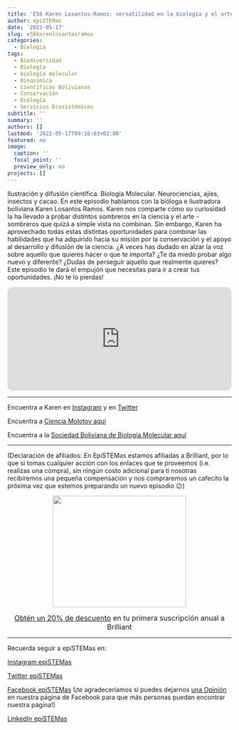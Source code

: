 ```yaml
---
title: 'E56 Karen Losantos-Ramos: versatilidad en la biología y el arte'
author: epiSTEMas
date: '2022-05-17'
slug: e56karenlosantosramos
categories:
  - Biología
tags:
  - Biodiversidad
  - Biología
  - biología molecular
  - Bioquímica
  - Científicas Bolivianas
  - Conservación
  - Ecología
  - Servicios Ecosistémicos
subtitle: ''
summary: ''
authors: []
lastmod: '2022-05-17T09:16:03+02:00'
featured: no
image:
  caption: ''
  focal_point: ''
  preview_only: no
projects: []
---
```


Ilustración y difusión científica. Biología Molecular. Neurociencias, ajíes, insectos y cacao. En este episodio hablamos con la bióloga e ilustradora boliviana Karen Losantos Ramos. Karen nos comparte cómo su curiosidad la ha llevado a probar distintos sombreros en la ciencia y el arte - sombreros que quizá a simple vista no combinan. Sin embargo, Karen ha aprovechado todas estas distintas oportunidades para combinar las habilidades que ha adquirido hacia su misión por la conservación y el apoyo al desarrollo y difusión de la ciencia. ¿A veces has dudado en alzar la voz sobre aquello que quieres hacer o que te importa? ¿Te da miedo probar algo nuevo y diferente? ¿Dudas de perseguir aquello que realmente quieres? Este episodio te dará el empujón que necesitas para ir a crear tus oportunidades. ¡No te lo pierdas!

<iframe style="border-radius:12px" src="https://open.spotify.com/embed/episode/0SrNDLoFIyOT44rlx6Kc17?utm_source=generator" width="100%" height="232" frameBorder="0" allowfullscreen="" allow="autoplay; clipboard-write; encrypted-media; fullscreen; picture-in-picture"></iframe>

- - - - -

Encuentra a Karen en [Instagram](https://www.instagram.com/karrencha/) y en [Twitter](https://twitter.com/KarenLosantos)

Encuentra a [Ciencia Molotov aquí](https://www.instagram.com/ciencia_molotov/)

Encuentra a la [Sociedad Boliviana de Biología Molecular aquí](https://mobile.twitter.com/biomolbol)

- - - - -

(Declaración de afiliados: En EpiSTEMas estamos afiliadas a Brilliant, por lo que si tomas cualquier acción con los enlaces que te proveemos (i.e. realizas una compra), sin ningún costo adicional para tí nosotras recibiremos una pequeña compensación y nos compraremos un cafecito la próxima vez que estemos preparando un nuevo episodio 😉)

<center>
<a href="https://brilliant.sjv.io/c/2994553/1003364/12858?subId1=epiSTEMas&u=http%3A%2F%2Fbrilliant.org%2Fimpactnetwork%2F%3Firclickid%3D%7Bclickid%7D%26utm_medium%3Daffiliates%26utm_campaign%3D%7Birpid%7D%26utm_source%3D%7Bmp_value1%7D%26utm_content%3D%7Btimestamp%7D_%7Biradtype%7D_%7Biradname%7D%26utm_term%3D%7Bmp_value2%7D" target="_top" id="1003364"><img src="//a.impactradius-go.com/display-ad/12858-1003364" border="0" alt="" width="300" height="250"/></a><img height="0" width="0" src="https://imp.pxf.io/i/2994553/1003364/12858?subId1=epiSTEMas" style="position:absolute;visibility:hidden;" border="1" />


<font size="3"> [Obtén un 20% de descuento](https://brilliant.sjv.io/c/2994553/1003358/12858?subId1=EpiSTEMas&u=http%3A%2F%2Fbrilliant.org%2Fimpactnetwork%2F) en tu primera suscripción anual a Brilliant </font> 
</center>


- - - - -

Recuerda seguir a epiSTEMas en:

[Instagram epiSTEMas](https://www.instagram.com/epistemas/)  

[Twitter epiSTEMas](https://twitter.com/epiSTEMas_Pod)

[Facebook epiSTEMas](https://www.facebook.com/epiSTEMasPod) (¡te agradeceríamos si puedes dejarnos [una Opinión](https://www.facebook.com/epiSTEMasPod/reviews/) en nuestra página de Facebook para que más personas puedan encontrar nuestra página!)

[LinkedIn epiSTEMas](https://www.linkedin.com/company/epistemas-podcast/)

